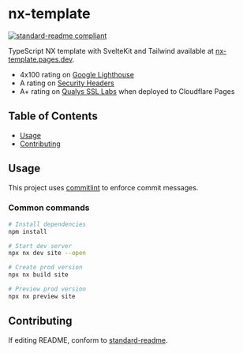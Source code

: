 # nx-template

[![standard-readme compliant](https://img.shields.io/badge/readme%20style-standard-brightgreen.svg?style=flat-square)](https://github.com/RichardLitt/standard-readme)

TypeScript NX template with SvelteKit and Tailwind available at [nx-template.pages.dev](https://nx-template.pages.dev/).

- 4x100 rating on [Google Lighthouse](https://developer.chrome.com/docs/lighthouse/overview/)
- A rating on [Security Headers](https://securityheaders.com/)
- A+ rating on [Qualys SSL Labs](https://www.ssllabs.com) when deployed to Cloudflare Pages

## Table of Contents

- [Usage](#usage)
- [Contributing](#contributing)

## Usage

This project uses [commitlint](https://github.com/conventional-changelog/commitlint) to enforce commit messages.

### Common commands

```bash
# Install dependencies
npm install

# Start dev server
npx nx dev site --open

# Create prod version
npx nx build site

# Preview prod version
npx nx preview site
```

## Contributing

If editing README, conform to [standard-readme](https://github.com/RichardLitt/standard-readme).
